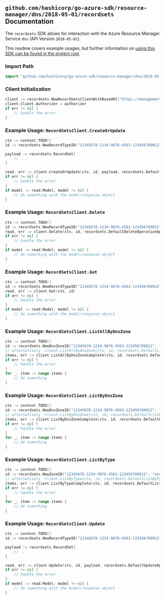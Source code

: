 
## `github.com/hashicorp/go-azure-sdk/resource-manager/dns/2018-05-01/recordsets` Documentation

The `recordsets` SDK allows for interaction with the Azure Resource Manager Service `dns` (API Version `2018-05-01`).

This readme covers example usages, but further information on [using this SDK can be found in the project root](https://github.com/hashicorp/go-azure-sdk/tree/main/docs).

### Import Path

```go
import "github.com/hashicorp/go-azure-sdk/resource-manager/dns/2018-05-01/recordsets"
```


### Client Initialization

```go
client := recordsets.NewRecordSetsClientWithBaseURI("https://management.azure.com")
client.Client.Authorizer = authorizer
if err != nil {
	// handle the error
}
```


### Example Usage: `RecordSetsClient.CreateOrUpdate`

```go
ctx := context.TODO()
id := recordsets.NewRecordTypeID("12345678-1234-9876-4563-123456789012", "example-resource-group", "zoneValue", "A", "relativeRecordSetValue")

payload := recordsets.RecordSet{
	// ...
}

read, err := client.CreateOrUpdate(ctx, id, payload, recordsets.DefaultCreateOrUpdateOperationOptions())
if err != nil {
	// handle the error
}
if model := read.Model; model != nil {
	// do something with the model/response object
}
```


### Example Usage: `RecordSetsClient.Delete`

```go
ctx := context.TODO()
id := recordsets.NewRecordTypeID("12345678-1234-9876-4563-123456789012", "example-resource-group", "zoneValue", "A", "relativeRecordSetValue")
read, err := client.Delete(ctx, id, recordsets.DefaultDeleteOperationOptions())
if err != nil {
	// handle the error
}
if model := read.Model; model != nil {
	// do something with the model/response object
}
```


### Example Usage: `RecordSetsClient.Get`

```go
ctx := context.TODO()
id := recordsets.NewRecordTypeID("12345678-1234-9876-4563-123456789012", "example-resource-group", "zoneValue", "A", "relativeRecordSetValue")
read, err := client.Get(ctx, id)
if err != nil {
	// handle the error
}
if model := read.Model; model != nil {
	// do something with the model/response object
}
```


### Example Usage: `RecordSetsClient.ListAllByDnsZone`

```go
ctx := context.TODO()
id := recordsets.NewDnsZoneID("12345678-1234-9876-4563-123456789012", "example-resource-group", "zoneValue")
// alternatively `client.ListAllByDnsZone(ctx, id, recordsets.DefaultListAllByDnsZoneOperationOptions())` can be used to do batched pagination
items, err := client.ListAllByDnsZoneComplete(ctx, id, recordsets.DefaultListAllByDnsZoneOperationOptions())
if err != nil {
	// handle the error
}
for _, item := range items {
	// do something
}
```


### Example Usage: `RecordSetsClient.ListByDnsZone`

```go
ctx := context.TODO()
id := recordsets.NewDnsZoneID("12345678-1234-9876-4563-123456789012", "example-resource-group", "zoneValue")
// alternatively `client.ListByDnsZone(ctx, id, recordsets.DefaultListByDnsZoneOperationOptions())` can be used to do batched pagination
items, err := client.ListByDnsZoneComplete(ctx, id, recordsets.DefaultListByDnsZoneOperationOptions())
if err != nil {
	// handle the error
}
for _, item := range items {
	// do something
}
```


### Example Usage: `RecordSetsClient.ListByType`

```go
ctx := context.TODO()
id := recordsets.NewZoneID("12345678-1234-9876-4563-123456789012", "example-resource-group", "zoneValue", "A")
// alternatively `client.ListByType(ctx, id, recordsets.DefaultListByTypeOperationOptions())` can be used to do batched pagination
items, err := client.ListByTypeComplete(ctx, id, recordsets.DefaultListByTypeOperationOptions())
if err != nil {
	// handle the error
}
for _, item := range items {
	// do something
}
```


### Example Usage: `RecordSetsClient.Update`

```go
ctx := context.TODO()
id := recordsets.NewRecordTypeID("12345678-1234-9876-4563-123456789012", "example-resource-group", "zoneValue", "A", "relativeRecordSetValue")

payload := recordsets.RecordSet{
	// ...
}

read, err := client.Update(ctx, id, payload, recordsets.DefaultUpdateOperationOptions())
if err != nil {
	// handle the error
}
if model := read.Model; model != nil {
	// do something with the model/response object
}
```
